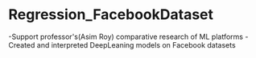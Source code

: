 # Regression_FacebookDataset
-Support professor's(Asim Roy) comparative research of ML platforms
-Created and interpreted DeepLeaning models on Facebook datasets
